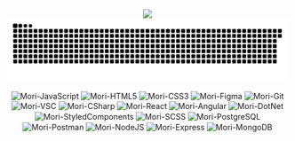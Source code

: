 <div align="center">

  <img height=300 align="center" src="https://github-readme-stats.vercel.app/api?username=bmbueno&theme=tokyonight&rank_icon=github&card_width=300&show_icons=true&bg_color=90,000000,040449"  />


</div>

<!-- Jogo da cobrinha -->
<picture>
  <source media="(prefers-color-scheme: dark)" srcset="https://raw.githubusercontent.com/bmbueno/bmbueno/output/github-contribution-grid-snake-dark.svg">
  <source media="(prefers-color-scheme: light)" srcset="https://raw.githubusercontent.com/bmbueno/bmbueno/output/github-contribution-grid-snake-dark.svg">
  <img alt="github contribution grid snake animation" src="https://raw.githubusercontent.com/bmbueno/bmbueno/output/github-contribution-grid-snake.svg">
</picture>


<div align="center" style="display: inline_block " ><br>
 
  <img align="center" alt="Mori-JavaScript" height="30" width="40" src="https://cdn.jsdelivr.net/gh/devicons/devicon/icons/javascript/javascript-original.svg">
 
  <img align="center" alt="Mori-HTML5" height="30" width="40" src="https://cdn.jsdelivr.net/gh/devicons/devicon/icons/html5/html5-original-wordmark.svg">

  <img align="center" alt="Mori-CSS3" height="30" width="40" src="https://cdn.jsdelivr.net/gh/devicons/devicon/icons/css3/css3-original-wordmark.svg">
   
  <img align="center" alt="Mori-Figma" height="30" width="40" src="https://cdn.jsdelivr.net/gh/devicons/devicon/icons/figma/figma-original.svg">

  <img align="center" alt="Mori-Git" height="30" width="40" src="https://cdn.jsdelivr.net/gh/devicons/devicon/icons/git/git-plain-wordmark.svg">
 
  <img align="center" alt="Mori-VSC" height="30" width="40" src="https://cdn.jsdelivr.net/gh/devicons/devicon/icons/vscode/vscode-original.svg">

  <!-- Previously added icons -->
  <img align="center" alt="Mori-CSharp" height="30" width="40" src="https://cdn.jsdelivr.net/gh/devicons/devicon/icons/csharp/csharp-original.svg">
  
  <img align="center" alt="Mori-React" height="30" width="40" src="https://cdn.jsdelivr.net/gh/devicons/devicon/icons/react/react-original.svg">
  
  <img align="center" alt="Mori-Angular" height="30" width="40" src="https://cdn.jsdelivr.net/gh/devicons/devicon/icons/angularjs/angularjs-original.svg">
  
  <img align="center" alt="Mori-DotNet" height="30" width="40" src="https://cdn.jsdelivr.net/gh/devicons/devicon/icons/dotnetcore/dotnetcore-original.svg">
  
  <img align="center" alt="Mori-StyledComponents" height="30" width="40" src="https://avatars.githubusercontent.com/u/20658825?s=200&v=4">
  
  <img align="center" alt="Mori-SCSS" height="30" width="40" src="https://cdn.jsdelivr.net/gh/devicons/devicon/icons/sass/sass-original.svg">
  
  <!-- New icons added below -->
  <img align="center" alt="Mori-PostgreSQL" height="30" width="40" src="https://cdn.jsdelivr.net/gh/devicons/devicon/icons/postgresql/postgresql-original.svg">
  
  <img align="center" alt="Mori-Postman" height="30" width="40" src="https://cdn.jsdelivr.net/gh/devicons/devicon/icons/postman/postman-original.svg">
  
  <img align="center" alt="Mori-NodeJS" height="30" width="40" src="https://cdn.jsdelivr.net/gh/devicons/devicon/icons/nodejs/nodejs-original.svg">
  
  <img align="center" alt="Mori-Express" height="30" width="40" src="https://cdn.jsdelivr.net/gh/devicons/devicon/icons/express/express-original-wordmark.svg">
  
  <img align="center" alt="Mori-MongoDB" height="30" width="40" src="https://cdn.jsdelivr.net/gh/devicons/devicon/icons/mongodb/mongodb-original.svg">

</div>
